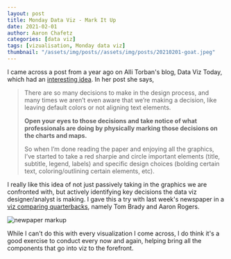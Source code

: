 ```yaml
---
layout: post
title: Monday Data Viz - Mark It Up
date: 2021-02-01
author: Aaron Chafetz
categories: [data viz]
tags: [vizualisation, Monday data viz]
thumbnail: "/assets/img/posts//assets/img/posts/20210201-goat.jpeg"
---
```


I came across a post from a year ago on Alli Torban's blog, Data Viz Today, which had an [interesting idea](https://dataviztoday.com/blog/30). In her post she says,

> There are so many decisions to make in the design process, and many times we aren’t even aware that we’re making a decision, like leaving default colors or not aligning text elements.
> 
> **Open your eyes to those decisions and take notice of what professionals are doing by physically marking those decisions on the charts and maps.**
> 
> So when I’m done reading the paper and enjoying all the graphics, I’ve started to take a red sharpie and circle important elements (title, subtitle, legend, labels) and specific design choices (bolding certain text, coloring/outlining certain elements, etc).

I really like this idea of not just passively taking in the graphics we are confronted with, but actively identifying key decisions the data viz designer/analyst is making. I gave this a try with last week's newspaper in a [viz comparing quarterbacks](https://www.washingtonpost.com/sports/2021/01/23/when-goats-meet-tom-brady-aaron-rodgers-by-numbers/?arc404=true), namely Tom Brady and Aaron Rogers. 

![newpaper markup](/assets/img/posts/20210201-goat.jpeg)

While I can't do this with every visualization I come across, I do think it's a good exercise to conduct every now and again, helping bring all the components that go into viz to the forefront. 